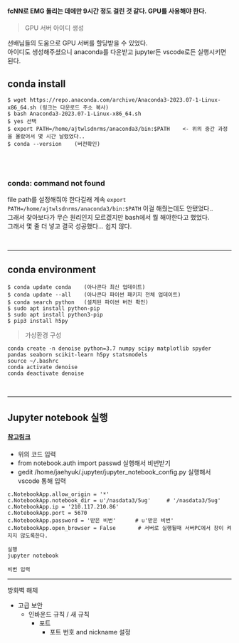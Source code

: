 #### fcNN로 EMG 돌리는 데에만 9시간 정도 걸린 것 같다. GPU를 사용해야 한다.

> GPU 서버 아이디 생성

선배님들의 도움으로 GPU 서버를 할당받을 수 있었다. <br>
아이디도 생성해주셨으니 anaconda를 다운받고 jupyter든 vscode로든 실행시키면 된다.

## conda install

```
$ wget https://repo.anaconda.com/archive/Anaconda3-2023.07-1-Linux-x86_64.sh (링크는 다운로드 주소 복사)
$ bash Anaconda3-2023.07-1-Linux-x86_64.sh 
$ yes 선택
$ export PATH=/home/ajtwlsdnrms/anaconda3/bin:$PATH    <- 위의 중간 과정을 몰랐어서 몇 시간 날렸었다..
$ conda --version    (버전확인)
```

<br>
<br>

### conda: command not found

file path를 설정해줘야 한다길래 계속 `export PATH=/home/ajtwlsdnrms/anaconda3/bin:$PATH` 이걸 해줬는데도 안됐었다.. <br>
그래서 찾아보다가 무슨 원리인지 모르겠지만 bash에서 뭘 해야한다고 했었다. <br>
그래서 몇 줄 더 넣고 결국 성공했다... 쉽지 않다.

<br>

---

## conda environment

```
$ conda update conda    (아나콘다 최신 업데이트)
$ conda update --all    (아나콘다 파이썬 패키지 전체 업데이트)
$ conda search python   (설치된 파이썬 버전 확인)
$ sudo apt install python-pip
$ sudo apt install python3-pip
$ pip3 install h5py
```

> 가상환경 구성

```
conda create -n denoise python=3.7 numpy scipy matplotlib spyder pandas seaborn scikit-learn h5py statsmodels
source ~/.bashrc
conda activate denoise
conda deactivate denoise

```

<br>

---

## Jupyter notebook 실행

#### [참고링크](https://datanetworkanalysis.github.io/2020/01/06/dual_part3)

- 위의 코드 입력
- from notebook.auth import passwd 실행해서 비번받기
- gedit /home/jaehyuk/.jupyter/jupyter_notebook_config.py 실행해서 vscode 통해 입력

```
c.NotebookApp.allow_origin = '*'
c.NotebookApp.notebook_dir = u'/nasdata3/5ug'     # '/nasdata3/5ug'
c.NotebookApp.ip = '210.117.210.86'
c.NotebookApp.port = 5670
c.NotebookApp.password = '받은 비번'      # u'받은 비번'
c.NotebookApp.open_browser = False       # 서버로 실행될때 서버PC에서 창이 켜지지 않도록한다.
```

```
실행
jupyter notebook

비번 입력
```




---

방화벽 해제

- 고급 보안
  - 인바운드 규칙 / 새 규칙
    - 포트
      - 포트 번호 and nickname 설정










